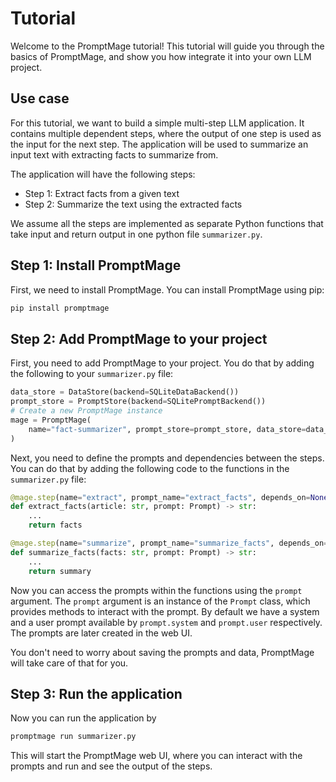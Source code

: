# Tutorial

Welcome to the PromptMage tutorial! This tutorial will guide you through the basics of PromptMage, and show you how integrate it into your own LLM project.

## Use case

For this tutorial, we want to build a simple multi-step LLM application. It contains multiple dependent steps, where the output of one step is used as the input for the next step. The application will be used to summarize an input text with extracting facts to summarize from.

The application will have the following steps:

- Step 1: Extract facts from a given text
- Step 2: Summarize the text using the extracted facts

We assume all the steps are implemented as separate Python functions that take input and return output in one python file `summarizer.py`.

## Step 1: Install PromptMage

First, we need to install PromptMage. You can install PromptMage using pip:

```bash
pip install promptmage
```

## Step 2: Add PromptMage to your project

First, you need to add PromptMage to your project. You do that by adding the following to your `summarizer.py` file:

```python
data_store = DataStore(backend=SQLiteDataBackend())
prompt_store = PromptStore(backend=SQLitePromptBackend())
# Create a new PromptMage instance
mage = PromptMage(
    name="fact-summarizer", prompt_store=prompt_store, data_store=data_store
)
```

Next, you need to define the prompts and dependencies between the steps. You can do that by adding the following code to the functions in the `summarizer.py` file:

```python
@mage.step(name="extract", prompt_name="extract_facts", depends_on=None)
def extract_facts(article: str, prompt: Prompt) -> str:
    ...
    return facts
```
    
```python
@mage.step(name="summarize", prompt_name="summarize_facts", depends_on="extract")
def summarize_facts(facts: str, prompt: Prompt) -> str:
    ...
    return summary
```

Now you can access the prompts within the functions using the `prompt` argument. The `prompt` argument is an instance of the `Prompt` class, which provides methods to interact with the prompt.
By default we have a system and a user prompt available by `prompt.system` and `prompt.user` respectively. The prompts are later created in the web UI.

You don't need to worry about saving the prompts and data, PromptMage will take care of that for you.

## Step 3: Run the application

Now you can run the application by 

```bash
promptmage run summarizer.py
```

This will start the PromptMage web UI, where you can interact with the prompts and run and see the output of the steps.